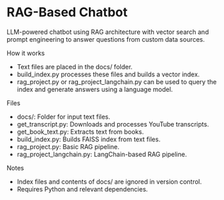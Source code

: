 # RAG-Based Chatbot
LLM-powered chatbot using RAG architecture with vector search and prompt engineering to answer questions from custom data sources.

How it works
 - Text files are placed in the docs/ folder.
 - build_index.py processes these files and builds a vector index.
 - rag_project.py or rag_project_langchain.py can be used to query the index and generate answers using a language model.

Files
 - docs/: Folder for input text files.
 - get_transcript.py: Downloads and processes YouTube transcripts.
 - get_book_text.py: Extracts text from books.
 - build_index.py: Builds FAISS index from text files.
 - rag_project.py: Basic RAG pipeline.
 - rag_project_langchain.py: LangChain-based RAG pipeline.

Notes
 - Index files and contents of docs/ are ignored in version control.
 - Requires Python and relevant dependencies.
